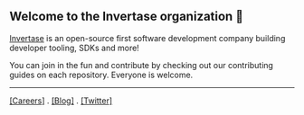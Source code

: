 ## Welcome to the Invertase organization 👋

[Invertase](https://invertase.io) is an open-source first software development company building developer tooling, SDKs and more!

You can join in the fun and contribute by checking out our contributing guides on each repository. Everyone is welcome.

---

[[Careers]](https://invertase.io/careers) . [[Blog]](https://invertase.io/blog) . [[Twitter]](https://twitter.com/invertaseio)
